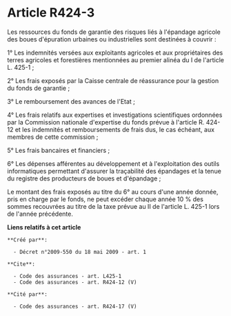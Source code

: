 # Article R424-3

Les ressources du fonds de garantie des risques liés à l'épandage agricole des boues d'épuration urbaines ou industrielles
sont destinées à couvrir : 

1° Les indemnités versées aux exploitants agricoles et aux propriétaires des terres agricoles et forestières mentionnées au
premier alinéa du I de l'article L. 425-1 ; 

2° Les frais exposés par la Caisse centrale de réassurance pour la gestion du fonds de garantie ; 

3° Le remboursement des avances de l'Etat ; 

4° Les frais relatifs aux expertises et investigations scientifiques ordonnées par la Commission nationale d'expertise du
fonds prévue à l'article R. 424-12 et les indemnités et remboursements de frais dus, le cas échéant, aux membres de cette
commission ; 

5° Les frais bancaires et financiers ; 

6° Les dépenses afférentes au développement et à l'exploitation des outils informatiques permettant d'assurer la traçabilité
des épandages et la tenue du registre des producteurs de boues et d'épandage ; 

Le montant des frais exposés au titre du 6° au cours d'une année donnée, pris en charge par le fonds, ne peut excéder chaque
année 10 % des sommes recouvrées au titre de la taxe prévue au II de l'article L. 425-1 lors de l'année précédente.

**Liens relatifs à cet article**

	**Créé par**:

	  - Décret n°2009-550 du 18 mai 2009 - art. 1

	**Cite**:

	  - Code des assurances - art. L425-1
	  - Code des assurances - art. R424-12 (V)

	**Cité par**:

	  - Code des assurances - art. R424-17 (V)
